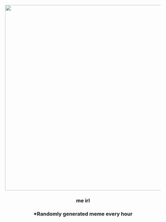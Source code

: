 <p align="center">
        <img src="https://imgur.com/OWkHvpS.png" width="600" height="600">
        </p>
        <h3 align="center">me irl</h3>
        <h3 align="center">*Randomly generated meme every hour</h3>
    